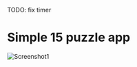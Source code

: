 TODO: fix timer

# Simple 15 puzzle app

![Screenshot1](https://i.ibb.co/M84mH1P/Simulator-Screen-Shot-i-Phone-11-2020-02-27-at-22-30-51.png)
